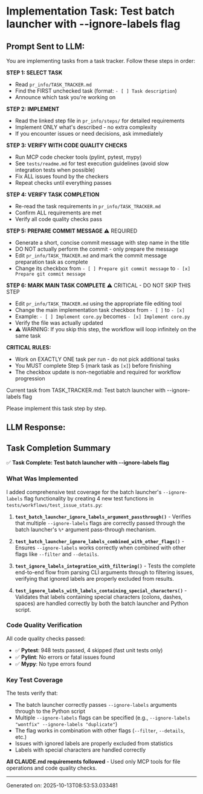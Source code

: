 # Implementation Task: Test batch launcher with --ignore-labels flag

## Prompt Sent to LLM:
You are implementing tasks from a task tracker. Follow these steps in order:

**STEP 1: SELECT TASK**
- Read `pr_info/TASK_TRACKER.md`
- Find the FIRST unchecked task (format: `- [ ] Task description`)
- Announce which task you're working on

**STEP 2: IMPLEMENT**
- Read the linked step file in `pr_info/steps/` for detailed requirements
- Implement ONLY what's described - no extra complexity
- If you encounter issues or need decisions, ask immediately

**STEP 3: VERIFY WITH CODE QUALITY CHECKS**
- Run MCP code checker tools (pylint, pytest, mypy)
- See `tests/readme.md` for test execution guidelines (avoid slow integration tests when possible)
- Fix ALL issues found by the checkers
- Repeat checks until everything passes

**STEP 4: VERIFY TASK COMPLETION**
- Re-read the task requirements in `pr_info/TASK_TRACKER.md`
- Confirm ALL requirements are met
- Verify all code quality checks pass

**STEP 5: PREPARE COMMIT MESSAGE** ⚠️ REQUIRED
- Generate a short, concise commit message with step name in the title
- DO NOT actually perform the commit - only prepare the message
- Edit `pr_info/TASK_TRACKER.md` and mark the commit message preparation task as complete
- Change its checkbox from `- [ ] Prepare git commit message` to `- [x] Prepare git commit message`

**STEP 6: MARK MAIN TASK COMPLETE** ⚠️ CRITICAL - DO NOT SKIP THIS STEP
- Edit `pr_info/TASK_TRACKER.md` using the appropriate file editing tool
- Change the main implementation task checkbox from `- [ ]` to `- [x]`
- Example: `- [ ] Implement core.py` becomes `- [x] Implement core.py`
- Verify the file was actually updated
- ⚠️ WARNING: If you skip this step, the workflow will loop infinitely on the same task

**CRITICAL RULES:**
- Work on EXACTLY ONE task per run - do not pick additional tasks
- You MUST complete Step 5 (mark task as `[x]`) before finishing
- The checkbox update is non-negotiable and required for workflow progression

Current task from TASK_TRACKER.md: Test batch launcher with --ignore-labels flag

Please implement this task step by step.

## LLM Response:
## Task Completion Summary

✅ **Task Complete: Test batch launcher with --ignore-labels flag**

### What Was Implemented

I added comprehensive test coverage for the batch launcher's `--ignore-labels` flag functionality by creating 4 new test functions in `tests/workflows/test_issue_stats.py`:

1. **`test_batch_launcher_ignore_labels_argument_passthrough()`** - Verifies that multiple `--ignore-labels` flags are correctly passed through the batch launcher's `%*` argument pass-through mechanism.

2. **`test_batch_launcher_ignore_labels_combined_with_other_flags()`** - Ensures `--ignore-labels` works correctly when combined with other flags like `--filter` and `--details`.

3. **`test_ignore_labels_integration_with_filtering()`** - Tests the complete end-to-end flow from parsing CLI arguments through to filtering issues, verifying that ignored labels are properly excluded from results.

4. **`test_ignore_labels_with_labels_containing_special_characters()`** - Validates that labels containing special characters (colons, dashes, spaces) are handled correctly by both the batch launcher and Python script.

### Code Quality Verification

All code quality checks passed:
- ✅ **Pytest**: 948 tests passed, 4 skipped (fast unit tests only)
- ✅ **Pylint**: No errors or fatal issues found
- ✅ **Mypy**: No type errors found

### Key Test Coverage

The tests verify that:
- The batch launcher correctly passes `--ignore-labels` arguments through to the Python script
- Multiple `--ignore-labels` flags can be specified (e.g., `--ignore-labels "wontfix" --ignore-labels "duplicate"`)
- The flag works in combination with other flags (`--filter`, `--details`, etc.)
- Issues with ignored labels are properly excluded from statistics
- Labels with special characters are handled correctly

**All CLAUDE.md requirements followed** - Used only MCP tools for file operations and code quality checks.

---
Generated on: 2025-10-13T08:53:53.033481